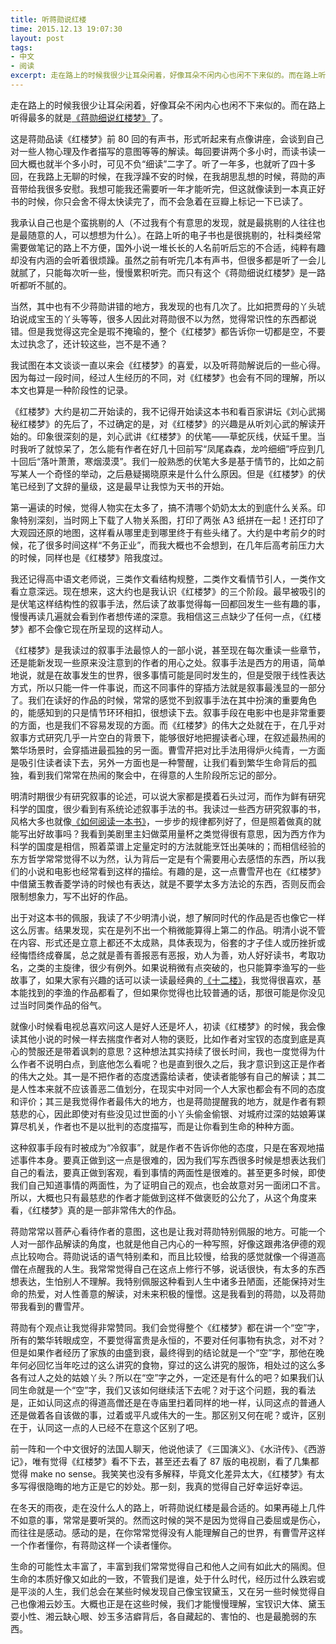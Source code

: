 ```yaml
---
title: 听蒋勋说红楼
time: 2015.12.13 19:07:30
layout: post
tags:
- 中文
- 阅读
excerpt: 走在路上的时候我很少让耳朵闲着，好像耳朵不闲内心也闲不下来似的。而在路上听得最多的就是<a href="http://book.douban.com/subject/5913472/" target="_blank">《蒋勋细说红楼梦》</a>了。这是蒋勋品读《红楼梦》前 80 回的有声书，形式听起来有点像讲座。每回要讲两个多小时，而读书读一回大概也就半个多小时，可见不负“细读”二字了。听了一年多，也就听了四十多回，在我路上无聊的时候，在我浮躁不安的时候，在我胡思乱想的时候，蒋勋的声音带给我很多安慰。我想可能我还需要听一年才能听完，但这就像读到一本真正好书的时候，你只会舍不得太快读完了，而不会急着在豆瓣上标记一下已读了。
---
```


走在路上的时候我很少让耳朵闲着，好像耳朵不闲内心也闲不下来似的。而在路上听得最多的就是<a href="http://book.douban.com/subject/5913472/" target="_blank">《蒋勋细说红楼梦》</a>了。

这是蒋勋品读《红楼梦》前 80 回的有声书，形式听起来有点像讲座，会谈到自己对一些人物心理及作者描写的意图等等的解读。每回要讲两个多小时，而读书读一回大概也就半个多小时，可见不负“细读”二字了。听了一年多，也就听了四十多回，在我路上无聊的时候，在我浮躁不安的时候，在我胡思乱想的时候，蒋勋的声音带给我很多安慰。我想可能我还需要听一年才能听完，但这就像读到一本真正好书的时候，你只会舍不得太快读完了，而不会急着在豆瓣上标记一下已读了。

我承认自己也是个蛮挑剔的人（不过我有个有意思的发现，就是最挑剔的人往往也是最随意的人，可以想想为什么）。在路上听的电子书也是很挑剔的，社科类经常需要做笔记的路上不方便，国外小说一堆长长的人名前听后忘的不合适，纯粹有趣却没有内涵的会听着很烦躁。虽然之前有听完几本有声书，但很多都是听了一会儿就腻了，只能每次听一些，慢慢累积听完。而只有这个《蒋勋细说红楼梦》是一路听都听不腻的。

当然，其中也有不少蒋勋讲错的地方，我发现的也有几次了。比如把贾母的丫头琥珀说成宝玉的丫头等等，很多人因此对蒋勋很不以为然，觉得常识性的东西都说错。但是我觉得这完全是瑕不掩瑜的，整个《红楼梦》都告诉你一切都是空，不要太过执念了，还计较这些，岂不是不通？

我试图在本文谈谈一直以来会《红楼梦》的喜爱，以及听蒋勋解说后的一些心得。因为每过一段时间，经过人生经历的不同，对《红楼梦》也会有不同的理解，所以本文也算是一种阶段性的记录。

《红楼梦》大约是初二开始读的，我不记得开始读这本书和看百家讲坛《刘心武揭秘红楼梦》的先后了，不过确定的是，对《红楼梦》的兴趣是从听刘心武的解读开始的。印象很深刻的是，刘心武讲《红楼梦》的伏笔——草蛇灰线，伏延千里。当时我听了就惊呆了，怎么能有作者在好几十回前写“凤尾森森，龙吟细细”呼应到几十回后“落叶萧萧，寒烟漠漠”。我们一般熟悉的伏笔大多是基于情节的，比如之前写某人一个奇怪的举动，之后悬疑揭晓原来是什么什么原因。但是《红楼梦》的伏笔已经到了文辞的量级，这是最早让我惊为天书的开始。

第一遍读的时候，觉得人物实在太多了，搞不清哪个奶奶太太的到底什么关系。印象特别深刻，当时网上下载了人物关系图，打印了两张 A3 纸拼在一起！还打印了大观园还原的地图，这样看从哪里走到哪里终于有些头绪了。大约是中考前夕的时候，花了很多时间这样“不务正业”，而我大概也不会想到，在几年后高考前压力大的时候，同样也是《红楼梦》陪我度过。

我还记得高中语文老师说，三类作文看结构规整，二类作文看情节引人，一类作文看立意深远。现在想来，这大约也是我认识《红楼梦》的三个阶段。最早被吸引的是伏笔这样结构性的叙事手法，然后读了故事觉得每一回都回发生一些有趣的事，慢慢再读几遍就会看到作者想传递的深意。我相信这三点缺少了任何一点，《红楼梦》都不会像它现在所呈现的这样动人。

《红楼梦》是我读过的叙事手法最惊人的一部小说，甚至现在每次重读一些章节，还是能新发现一些原来没注意到的作者的用心之处。叙事手法是西方的用语，简单地说，就是在故事发生的世界，很多事情可能是同时发生的，但是受限于线性表达方式，所以只能一件一件事说，而这不同事件的穿插方法就是叙事最浅显的一部分了。我们在读好的作品的时候，常常的感觉不到叙事手法在其中扮演的重要角色的，能感知到的只是情节环环相扣，很想读下去。叙事手段在电影中也是非常重要的方面，也是我们不容易发现的方面。而《红楼梦》的伟大之处就在于，在几乎对叙事方式研究几乎一片空白的背景下，能够很好地把握读者心理，在叙述最热闹的繁华场景时，会穿插进最孤独的另一面。曹雪芹把对比手法用得炉火纯青，一方面是吸引住读者读下去，另外一方面也是一种警醒，让我们看到繁华生命背后的孤独，看到我们常常在热闹的聚会中，在得意的人生阶段所忘记的部分。

明清时期很少有研究叙事的论述，可以说大家都是摸着石头过河，而作为鲜有研究科学的国度，很少看到有系统论述叙事手法的书。我读过一些西方研究叙事的书，风格大多也就像<a href="http://book.douban.com/subject/1013208/" target="_blank">《如何阅读一本书》</a>，一步步的规律都列好了，但是照着做真的就能写出好故事吗？我看到美剧里主妇做菜用量杯之类觉得很有意思，因为西方作为科学的国度是相信，照着菜谱上定量定时的方法就能烹饪出美味的；而相信经验的东方哲学常常觉得不以为然，认为背后一定是有个需要用心去感悟的东西，所以我们的小说和电影也经常看到这样的描绘。有趣的是，这一点曹雪芹也在《红楼梦》中借黛玉教香菱学诗的时候也有表达，就是不要学太多方法论的东西，否则反而会限制想象力，写不出好的作品。

出于对这本书的佩服，我读了不少明清小说，想了解同时代的作品是否也像它一样这么厉害。结果发现，实在是列不出一个稍微能算得上第二的作品。明清小说不管在内容、形式还是立意上都还不太成熟，具体表现为，俗套的才子佳人或历挫折或经悔悟终成眷属，总之就是善有善报恶有恶报，劝人为善，劝人好好读书，考取功名，之类的主旋律，很少有例外。如果说稍微有点突破的，也只能算李渔写的一些故事了，如果大家有兴趣的话可以读一读最经典的<a href="http://book.douban.com/subject/2267558/" target="_blank">《十二楼》</a>，我觉得很喜欢，基本能找到的李渔的作品都看了，但如果你觉得也比较普通的话，那很可能是你没见过当时同类作品的俗气。

就像小时候看电视总喜欢问这人是好人还是坏人，初读《红楼梦》的时候，我会像读其他小说的时候一样去揣度作者对人物的褒贬，比如作者对宝钗的态度到底是真心的赞服还是带着讽刺的意思？这种想法其实持续了很长时间，我也一度觉得为什么作者不说明白点，到底他怎么看呢？也是直到很久之后，我才意识到这正是作者的伟大之处。其一是不把作者的态度透露给读者，使读者能够有自己的解读；其二是人性本来就不应该善恶二值划分，在现实中对同一个人大家也都会有不同的态度和评价；其三是我觉得作者最伟大的地方，也是蒋勋提醒我的地方，就是作者有颗慈悲的心，因此即使对有些没见过世面的小丫头偷金偷银、对城府过深的姑娘筹谋算尽机关，作者也不是以批判的态度描写，而是让你看到生命的种种方面。

这种叙事手段有时被成为“冷叙事”，就是作者不告诉你他的态度，只是在客观地描述事件本身。要真正做到这一点是很难的，因为我们写东西很多时候是想表达我们自己的看法，要真正做到客观，看到事情的两面性是很难的。甚至更多时候，即使我们自己知道事情的两面性，为了证明自己的观点，也会故意对另一面闭口不言。所以，大概也只有最慈悲的作者才能做到这样不做褒贬的公允了，从这个角度来看，《红楼梦》真的是一部非常伟大的作品。

蒋勋常常以菩萨心看待作者的意图，这也是让我对蒋勋特别佩服的地方。可能一个人对一部作品解读的角度，也就是他自己内心的一种写照，好像这跟弗洛伊德的观点比较吻合。蒋勋说话的语气特别柔和，而且比较慢，给我的感觉就像一个得道高僧在点醒我的人生。我常常觉得自己在这点上修行不够，说话很快，有太多的东西想表达，生怕别人不理解。我特别佩服这种看到人生中诸多丑陋面，还能保持对生命的热爱，对人性善意的解读，对未来积极的憧憬。这是我看到的蒋勋，以及蒋勋带我看到的曹雪芹。

蒋勋有个观点让我觉得非常赞同。我们会觉得整个《红楼梦》都在讲一个“空”字，所有的繁华转眼成空，不要觉得富贵是永恒的，不要对任何事物有执念，对不对？但是如果作者经历了家族的由盛到衰，最终得到的结论就是一个“空”字，那他在晚年何必回忆当年吃过的这么讲究的食物，穿过的这么讲究的服饰，相处过的这么多各有过人之处的姑娘丫头？所以在“空”字之外，一定还是有什么的吧？如果我们认同生命就是一个“空”字，我们又该如何继续活下去呢？对于这个问题，我的看法是，正如认同这点的得道高僧还是在寺庙里扫着同样的地一样，认同这点的普通人还是做着各自该做的事，过着或平凡或伟大的一生。那区别又何在呢？或许，区别在于，认同这一点的人已经不在意这个区别了吧。

前一阵和一个中文很好的法国人聊天，他说他读了《三国演义》、《水浒传》、《西游记》，唯有觉得《红楼梦》看不下去，甚至还去看了 87 版的电视剧，看了几集都觉得 make no sense。我笑笑也没有多解释，毕竟文化差异太大，《红楼梦》有太多写得很隐晦的地方正是它的妙处。那一刻，我真的觉得自己好幸运好幸运。

在冬天的雨夜，走在没什么人的路上，听蒋勋说红楼是最合适的。如果再碰上几件不如意的事，常常是要听哭的。然而这时候的哭不是因为觉得自己委屈或是伤心，而往往是感动。感动的是，在你常常觉得没有人能理解自己的世界，有曹雪芹这样一个作者懂你，有蒋勋这样一个读者懂你。

生命的可能性太丰富了，丰富到我们常常觉得自己和他人之间有如此大的隔阂。但生命的本质好像又如此的一致，不管我们是谁，处于什么时代，经历过什么跌宕或是平淡的人生，我们总会在某些时候发现自己像宝钗黛玉，又在另一些时候觉得自己也像湘云妙玉。大概也正是在这些时候，我们才能慢慢理解，宝钗识大体、黛玉耍小性、湘云缺心眼、妙玉多洁癖背后，各自藏起的、害怕的、也是最脆弱的东西。
